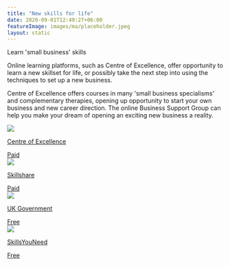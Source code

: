 ```yaml
---
title: "New skills for life"
date: 2020-09-01T12:49:27+06:00
featureImage: images/ma/placeholder.jpeg
layout: static
---
```


Learn 'small business' skills

Online learning platforms, such as Centre of Excellence, offer opportunity to learn a new skillset for life, or possibly take the next step into using the techniques to set up a new business. 

Centre of Excellence offers courses in many 'small business specialisms' and complementary therapies, opening up opportunity to start your own business and new career direction. The online Business Support Group can help you make your dream of opening an exciting new business a reality.

<a class="ma-link" href="https://www.centreofexcellence.com/"><div class="ma-card ma-card-Learning"><div class="ma-icon"><img src ="/images/icon-pound.png"/></div><div class="ma-name"><p>Centre of Excellence</p></div><div class="ma-paid-text"><span>Paid</span></div></div></a><a class="ma-link" href="https://www.skillshare.com/"><div class="ma-card ma-card-Learning"><div class="ma-icon"><img src ="/images/icon-pound.png"/></div><div class="ma-name"><p>Skillshare</p></div><div class="ma-paid-text"><span>Paid</span></div></div></a><a class="ma-link" href="https://www.gov.uk/set-up-business"><div class="ma-card ma-card-Learning"><div class="ma-icon"><img src ="/images/icon-check.png"/></div><div class="ma-name"><p>UK Government</p></div><div class="ma-paid-text"><span>Free</span></div></div></a><a class="ma-link" href="https://www.skillsyouneed.com/shop/self-employment.html"><div class="ma-card ma-card-Learning"><div class="ma-icon"><img src ="/images/icon-check.png"/></div><div class="ma-name"><p>SkillsYouNeed</p></div><div class="ma-paid-text"><span>Free</span></div></div></a>  

<br/><br/>






